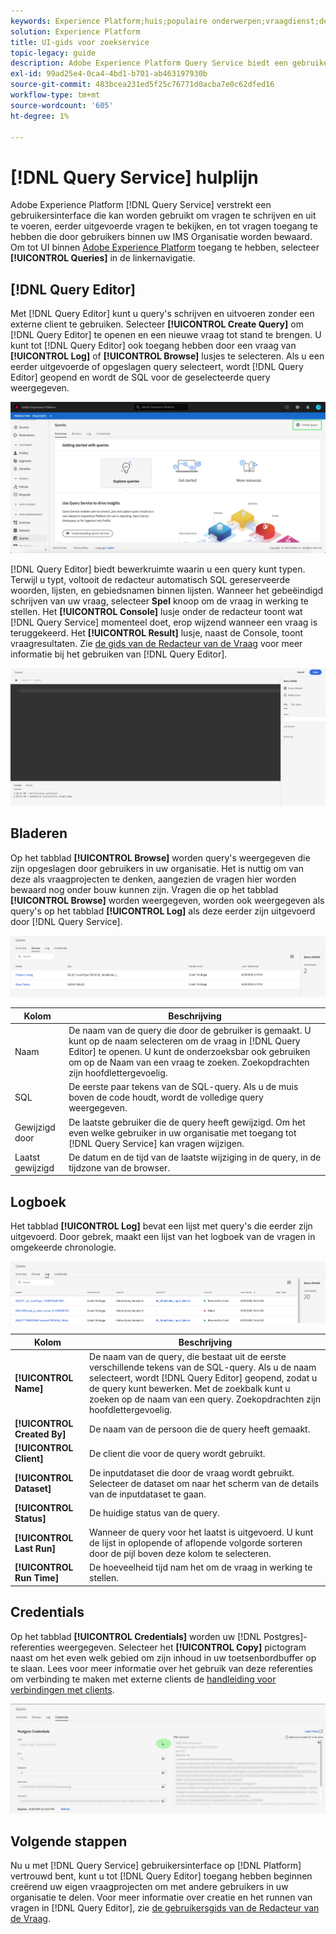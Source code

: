 ```yaml
---
keywords: Experience Platform;huis;populaire onderwerpen;vraagdienst;de dienst van de Vraag;vraag;vraagredacteur;de redacteur van de vraag;de redacteur van de Vraag;
solution: Experience Platform
title: UI-gids voor zoekservice
topic-legacy: guide
description: Adobe Experience Platform Query Service biedt een gebruikersinterface die kan worden gebruikt voor het schrijven en uitvoeren van query's, het weergeven van eerder uitgevoerde query's en het openen van query's die zijn opgeslagen door gebruikers binnen uw IMS-organisatie.
exl-id: 99ad25e4-0ca4-4bd1-b701-ab463197930b
source-git-commit: 483bcea231ed5f25c76771d0acba7e0c62dfed16
workflow-type: tm+mt
source-wordcount: '605'
ht-degree: 1%

---
```


# [!DNL Query Service] hulplijn

Adobe Experience Platform [!DNL Query Service] verstrekt een gebruikersinterface die kan worden gebruikt om vragen te schrijven en uit te voeren, eerder uitgevoerde vragen te bekijken, en tot vragen toegang te hebben die door gebruikers binnen uw IMS Organisatie worden bewaard. Om tot UI binnen [Adobe Experience Platform](https://platform.adobe.com) toegang te hebben, selecteer **[!UICONTROL Queries]** in de linkernavigatie.

## [!DNL Query Editor]

Met [!DNL Query Editor] kunt u query&#39;s schrijven en uitvoeren zonder een externe client te gebruiken. Selecteer **[!UICONTROL Create Query]** om [!DNL Query Editor] te openen en een nieuwe vraag tot stand te brengen. U kunt tot [!DNL Query Editor] ook toegang hebben door een vraag van **[!UICONTROL Log]** of **[!UICONTROL Browse]** lusjes te selecteren. Als u een eerder uitgevoerde of opgeslagen query selecteert, wordt [!DNL Query Editor] geopend en wordt de SQL voor de geselecteerde query weergegeven.

![Image](../images/ui/overview/overview.png)

[!DNL Query Editor] biedt bewerkruimte waarin u een query kunt typen. Terwijl u typt, voltooit de redacteur automatisch SQL gereserveerde woorden, lijsten, en gebiedsnamen binnen lijsten. Wanneer het gebeëindigd schrijven van uw vraag, selecteer **Spel** knoop om de vraag in werking te stellen. Het **[!UICONTROL Console]** lusje onder de redacteur toont wat [!DNL Query Service] momenteel doet, erop wijzend wanneer een vraag is teruggekeerd. Het **[!UICONTROL Result]** lusje, naast de Console, toont vraagresultaten. Zie [de gids van de Redacteur van de Vraag](./user-guide.md) voor meer informatie bij het gebruiken van [!DNL Query Editor].

![Afbeelding](../images/ui/overview/query-editor.png)

## Bladeren

Op het tabblad **[!UICONTROL Browse]** worden query&#39;s weergegeven die zijn opgeslagen door gebruikers in uw organisatie. Het is nuttig om van deze als vraagprojecten te denken, aangezien de vragen hier worden bewaard nog onder bouw kunnen zijn. Vragen die op het tabblad **[!UICONTROL Browse]** worden weergegeven, worden ook weergegeven als query&#39;s op het tabblad **[!UICONTROL Log]** als deze eerder zijn uitgevoerd door [!DNL Query Service].

![Afbeelding](../images/ui/overview/browse.png)

| Kolom | Beschrijving |
| --- | --- |
| Naam | De naam van de query die door de gebruiker is gemaakt. U kunt op de naam selecteren om de vraag in [!DNL Query Editor] te openen. U kunt de onderzoeksbar ook gebruiken om op de Naam van een vraag te zoeken. Zoekopdrachten zijn hoofdlettergevoelig. |
| SQL | De eerste paar tekens van de SQL-query. Als u de muis boven de code houdt, wordt de volledige query weergegeven. |
| Gewijzigd door | De laatste gebruiker die de query heeft gewijzigd. Om het even welke gebruiker in uw organisatie met toegang tot [!DNL Query Service] kan vragen wijzigen. |
| Laatst gewijzigd | De datum en de tijd van de laatste wijziging in de query, in de tijdzone van de browser. |

## Logboek

Het tabblad **[!UICONTROL Log]** bevat een lijst met query&#39;s die eerder zijn uitgevoerd. Door gebrek, maakt een lijst van het logboek van de vragen in omgekeerde chronologie.

![Afbeelding](../images/ui/overview/log.png)

| Kolom | Beschrijving |
| --- | --- |
| **[!UICONTROL Name]** | De naam van de query, die bestaat uit de eerste verschillende tekens van de SQL-query. Als u de naam selecteert, wordt [!DNL Query Editor] geopend, zodat u de query kunt bewerken. Met de zoekbalk kunt u zoeken op de naam van een query. Zoekopdrachten zijn hoofdlettergevoelig. |
| **[!UICONTROL Created By]** | De naam van de persoon die de query heeft gemaakt. |
| **[!UICONTROL Client]** | De client die voor de query wordt gebruikt. |
| **[!UICONTROL Dataset]** | De inputdataset die door de vraag wordt gebruikt. Selecteer de dataset om naar het scherm van de details van de inputdataset te gaan. |
| **[!UICONTROL Status]** | De huidige status van de query. |
| **[!UICONTROL Last Run]** | Wanneer de query voor het laatst is uitgevoerd. U kunt de lijst in oplopende of aflopende volgorde sorteren door de pijl boven deze kolom te selecteren. |
| **[!UICONTROL Run Time]** | De hoeveelheid tijd nam het om de vraag in werking te stellen. |

## Credentials

Op het tabblad **[!UICONTROL Credentials]** worden uw [!DNL Postgres]-referenties weergegeven. Selecteer het **[!UICONTROL Copy]** pictogram naast om het even welk gebied om zijn inhoud in uw toetsenbordbuffer op te slaan. Lees voor meer informatie over het gebruik van deze referenties om verbinding te maken met externe clients de [handleiding voor verbindingen met clients](../clients/overview.md).

![Afbeelding](../images/ui/overview/credentials.png)

## Volgende stappen

Nu u met [!DNL Query Service] gebruikersinterface op [!DNL Platform] vertrouwd bent, kunt u tot [!DNL Query Editor] toegang hebben beginnen creërend uw eigen vraagprojecten om met andere gebruikers in uw organisatie te delen. Voor meer informatie over creatie en het runnen van vragen in [!DNL Query Editor], zie [de gebruikersgids van de Redacteur van de Vraag](./user-guide.md).